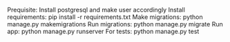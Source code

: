 Prequisite:
Install postgresql and make user accordingly
Install requirements:
pip install -r requirements.txt
Make migrations:
python manage.py makemigrations
Run migrations:
python manage.py migrate
Run app:
python manage.py runserver
For tests:
python manage.py test